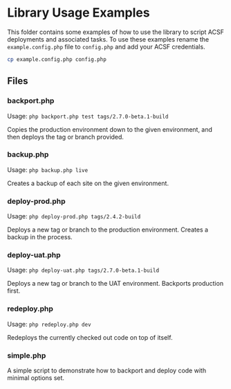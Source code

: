 # Library Usage Examples

This folder contains some examples of how to use the library to script ACSF 
deployments and associated tasks. To use these examples rename the
`example.config.php` file to `config.php` and add your ACSF credentials.

```sh
cp example.config.php config.php
```

## Files

### backport.php

Usage: `php backport.php test tags/2.7.0-beta.1-build`

Copies the production environment down to the given environment, and then
deploys the tag or branch provided.

### backup.php

Usage: `php backup.php live`

Creates a backup of each site on the given environment.

### deploy-prod.php

Usage: `php deploy-prod.php tags/2.4.2-build`

Deploys a new tag or branch to the production environment. Creates a backup in
the process.

### deploy-uat.php

Usage: `php deploy-uat.php tags/2.7.0-beta.1-build`

Deploys a new tag or branch to the UAT environment. Backports production first.

### redeploy.php

Usage: `php redeploy.php dev`

Redeploys the currently checked out code on top of itself.

### simple.php

A simple script to demonstrate how to backport and deploy code with minimal
options set.
